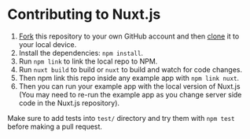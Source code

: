 # Contributing to Nuxt.js

1. [Fork](https://help.github.com/articles/fork-a-repo/) this repository to your own GitHub account and then [clone](https://help.github.com/articles/cloning-a-repository/) it to your local device.
2. Install the dependencies: `npm install`.
3. Run `npm link` to link the local repo to NPM.
4. Run `nuxt build` to build or `nuxt` to build and watch for code changes.
5. Then npm link this repo inside any example app with `npm link nuxt`.
6. Then you can run your example app with the local version of Nuxt.js (You may need to re-run the example app as you change server side code in the Nuxt.js repository).

Make sure to add tests into `test/` directory and try them with `npm test` before making a pull request.

